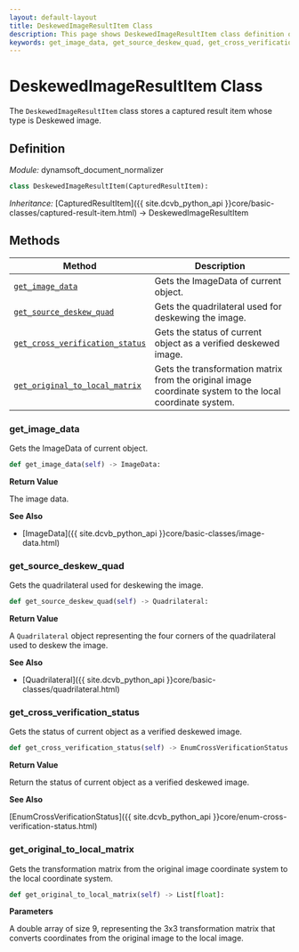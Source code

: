 ```yaml
---
layout: default-layout
title: DeskewedImageResultItem Class
description: This page shows DeskewedImageResultItem class definition of Dynamsoft Document Normalizer SDK Python Edition.
keywords: get_image_data, get_source_deskew_quad, get_cross_verification_status, get_original_to_local_matrix, DeskewedImageResultItem, api reference
---
```


# DeskewedImageResultItem Class

The `DeskewedImageResultItem` class stores a captured result item whose type is Deskewed image.

## Definition

*Module:* dynamsoft_document_normalizer

```python
class DeskewedImageResultItem(CapturedResultItem):
```

*Inheritance:* [CapturedResultItem]({{ site.dcvb_python_api }}core/basic-classes/captured-result-item.html) -> DeskewedImageResultItem

## Methods

| Method | Description |
|--------|-------------|
| [`get_image_data`](#get_image_data) | Gets the ImageData of current object. |
| [`get_source_deskew_quad`](#get_source_deskew_quad)| Gets the quadrilateral used for deskewing the image. |
| [`get_cross_verification_status`](get_cross_verification_status)| Gets the status of current object as a verified deskewed image. |
| [`get_original_to_local_matrix`](get_original_to_local_matrix) | Gets the transformation matrix from the original image coordinate system to the local coordinate system. |

### get_image_data

Gets the ImageData of current object.

```python
def get_image_data(self) -> ImageData: 
```

**Return Value**

The image data.

**See Also**

* [ImageData]({{ site.dcvb_python_api }}core/basic-classes/image-data.html)

### get_source_deskew_quad

Gets the quadrilateral used for deskewing the image.

```python
def get_source_deskew_quad(self) -> Quadrilateral:
```

**Return Value**

A `Quadrilateral` object representing the four corners of the quadrilateral used to deskew the image.

**See Also**

* [Quadrilateral]({{ site.dcvb_python_api }}core/basic-classes/quadrilateral.html)

### get_cross_verification_status

Gets the status of current object as a verified deskewed image.

```python
def get_cross_verification_status(self) -> EnumCrossVerificationStatus:
```

**Return Value**

Return the status of current object as a verified deskewed image.

**See Also**

[EnumCrossVerificationStatus]({{ site.dcvb_python_api }}core/enum-cross-verification-status.html)

### get_original_to_local_matrix

Gets the transformation matrix from the original image coordinate system to the local coordinate system.

```python
def get_original_to_local_matrix(self) -> List[float]:
```

**Parameters**

A double array of size 9, representing the 3x3 transformation matrix that converts coordinates from the original image to the local image.
